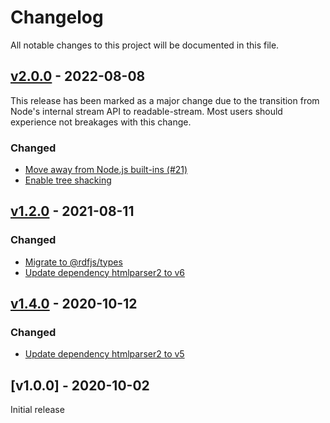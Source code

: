 # Changelog
All notable changes to this project will be documented in this file.

<a name="v2.0.0"></a>
## [v2.0.0](https://github.com/rubensworks/microdata-rdf-streaming-parser.js/compare/v1.2.0...v2.0.0) - 2022-08-08

This release has been marked as a major change due to the transition from Node's internal stream API to readable-stream. Most users should experience not breakages with this change.

### Changed
* [Move away from Node.js built-ins (#21)](https://github.com/rubensworks/microdata-rdf-streaming-parser.js/commit/99266f3d8e3612efb6df7551cce43db3f0b3eb08)
* [Enable tree shacking](https://github.com/rubensworks/microdata-rdf-streaming-parser.js/commit/f835cb52f76363adf5f35948b7e603839a8f9290)

<a name="v1.2.0"></a>
## [v1.2.0](https://github.com/rubensworks/microdata-rdf-streaming-parser.js/compare/v1.1.0...v1.2.0) - 2021-08-11

### Changed
* [Migrate to @rdfjs/types](https://github.com/rubensworks/microdata-rdf-streaming-parser.js/commit/c23b9384e7301a322e2ec738660cb72c189b59c5)
* [Update dependency htmlparser2 to v6](https://github.com/rubensworks/microdata-rdf-streaming-parser.js/commit/52043323f08c59c69329aa2934ca90eba318cf94)

<a name="v1.4.0"></a>
## [v1.4.0](https://github.com/rubensworks/microdata-rdf-streaming-parser.js/compare/v1.3.0...v1.4.0) - 2020-10-12

### Changed
* [Update dependency htmlparser2 to v5](https://github.com/rubensworks/microdata-rdf-streaming-parser.js/commit/2b89e7ae7e1a839fd5170a352aeb8ad8bbb50447)

<a name="v1.0.0"></a>
## [v1.0.0] - 2020-10-02

Initial release
